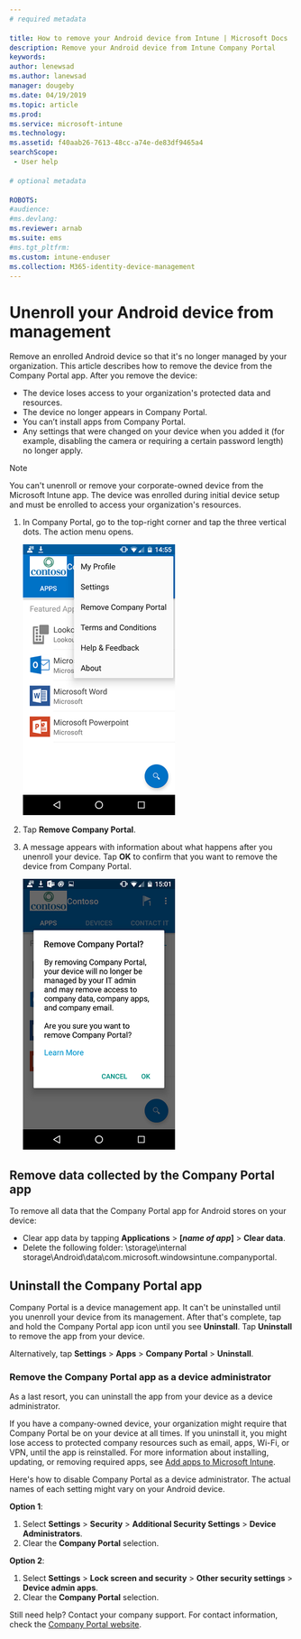 ```yaml
---
# required metadata

title: How to remove your Android device from Intune | Microsoft Docs
description: Remove your Android device from Intune Company Portal
keywords:
author: lenewsad
ms.author: lanewsad
manager: dougeby
ms.date: 04/19/2019
ms.topic: article
ms.prod:
ms.service: microsoft-intune
ms.technology:
ms.assetid: f40aab26-7613-48cc-a74e-de83df9465a4
searchScope:
 - User help

# optional metadata

ROBOTS:   
#audience:
#ms.devlang:
ms.reviewer: arnab
ms.suite: ems
#ms.tgt_pltfrm:
ms.custom: intune-enduser
ms.collection: M365-identity-device-management
---
```


# Unenroll your Android device from management  

Remove an enrolled Android device so that it's no longer managed by your organization. This article describes how to remove the device from the Company Portal app. After you remove the device:  

* The device loses access to your organization's protected data and resources.
* The device no longer appears in Company Portal.
* You can’t install apps from Company Portal.
* Any settings that were changed on your device when you added it (for example, disabling the camera or requiring a certain password length) no longer apply.  

> [!NOTE]
> You can't unenroll or remove your corporate-owned device from the 
> Microsoft Intune app. The device was enrolled during initial device setup and must be enrolled to access your organization's resources.  

1. In Company Portal, go to the top-right corner and tap the three vertical dots. The action menu opens.

   ![A screenshot of the Android Company Portal app, with the action menu opened in the top right corner. The new "remove company portal" option is available as the third option, underneath "my profile" and "settings", and above "terms and conditions", "help and feedback", and "about".](./media/android_remove_cp_menu_action_after_1705.png)

2. Tap **Remove Company Portal**.  

3. A message appears with information about what happens after you unenroll your device. Tap **OK** to confirm that you want to remove the device from Company Portal.

   ![A screenshot of the confirmation available after selecting the new "remove company portal" option from the action menu.](./media/android_remove_cp_menu_confirmation_after_1705.png)

## Remove data collected by the Company Portal app  

To remove all data that the Company Portal app for Android stores on your device:

- Clear app data by tapping **Applications** > **[*name of app*]** > **Clear data**.
- Delete the following folder: \storage\internal storage\Android\data\com.microsoft.windowsintune.companyportal.

## Uninstall the Company Portal app

Company Portal is a device management app. It can't be uninstalled until you unenroll your device from its management. After that's complete, tap and hold the Company Portal app icon until you see **Uninstall**. Tap **Uninstall** to remove the app from your device.  

Alternatively, tap **Settings** > **Apps** > **Company Portal** > **Uninstall**.  

### Remove the Company Portal app as a device administrator

As a last resort, you can uninstall the app from your device as a device administrator.  

If you have a company-owned device, your organization might require that Company Portal be on your device at all times. If you uninstall it, you might lose access to protected company resources such as email, apps, Wi-Fi, or VPN, until the app is reinstalled. For more information about installing, updating, or removing required apps, see [Add apps to Microsoft Intune](/intune/apps/apps-add#apps-that-are-added-automatically-by-intune).

Here's how to disable Company Portal as a device administrator. The actual names of each setting might vary on your Android device.  

**Option 1**:  

1. Select **Settings** > **Security** > **Additional Security Settings** > **Device Administrators**.  
2. Clear the **Company Portal** selection.  

**Option 2**:

1. Select **Settings** > **Lock screen and security** > **Other security settings** > **Device admin apps**.
2. Clear the **Company Portal** selection.

Still need help? Contact your company support. For contact information, check the [Company Portal website](https://go.microsoft.com/fwlink/?linkid=2010980).
